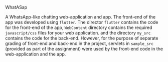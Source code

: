 
WhatASap

A WhatsApp-like chatting web-application and app. The front-end of the app was developed using `flutter`. The director `flutter` contains the code for the front-end of the app, `WebContent` directory contains the required `javascript/css` files for your web application. and the directory `my_src` contains the code for the back-end. However, for the purpose of separate grading of front-end and back-end in the project, servlets in `sample_src` (provided as part of the assignment) were used by the front-end code in the web-application and the app.